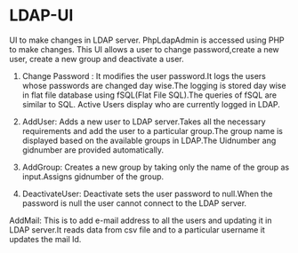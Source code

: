 # LDAP-UI

UI to make changes in LDAP server. PhpLdapAdmin is accessed using PHP to make changes. This UI allows a user to change password,create a new user, create a new group and deactivate a user.

1) Change Password :
       It modifies the user password.It logs the users whose passwords are changed day wise.The logging is stored day wise in flat file database using fSQL(Flat File SQL).The queries of fSQL are similar to SQL. Active Users display who are currently logged in LDAP.

2) AddUser:
       Adds a new user to LDAP server.Takes all the necessary requirements and add the user to a particular group.The group name is displayed based on the available groups in LDAP.The Uidnumber ang gidnumber are provided automatically.

3) AddGroup:
       Creates a new group by taking only the name of the group as input.Assigns gidnumber of the group.

4) DeactivateUser:
       Deactivate sets the user password to null.When the password is null the user cannot connect to the LDAP server.
       
AddMail:
      This is to add e-mail address to all the users and updating it in LDAP server.It reads data from csv file and to a particular username it updates the mail Id.
